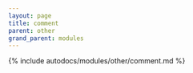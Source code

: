 ```yaml
---
layout: page
title: comment
parent: other
grand_parent: modules
---
```


{% include autodocs/modules/other/comment.md %}
